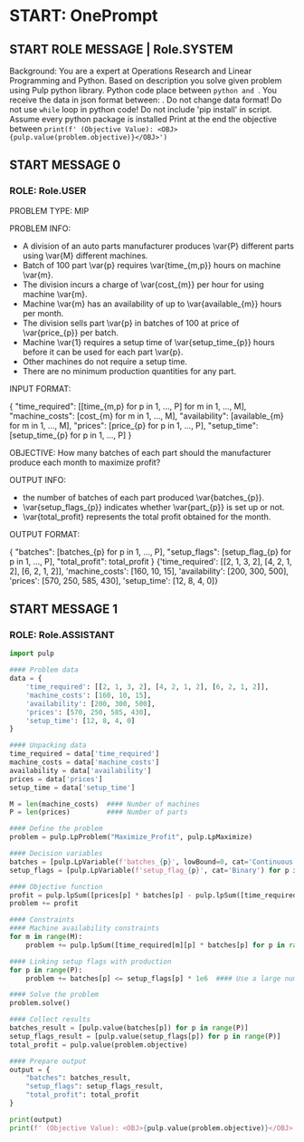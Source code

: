 # START: OnePrompt 
## START ROLE MESSAGE | Role.SYSTEM 
Background: You are a expert at Operations Research and Linear Programming and Python. Based on description you solve given problem using Pulp python library. Python code place between ```python and ```. You receive the data in json format between: <DATA></DATA>. Do not change data format! Do not use `while` loop in python code! Do not include 'pip install' in script. Assume every python package is installed Print at the end the objective between <OBJ></OBJ> `print(f' (Objective Value): <OBJ>{pulp.value(problem.objective)}</OBJ>')`  
## START MESSAGE 0 
### ROLE: Role.USER
<DESCRIPTION>
PROBLEM TYPE: MIP

PROBLEM INFO:

- A division of an auto parts manufacturer produces \var{P} different parts using \var{M} different machines.
- Batch of 100 part \var{p} requires \var{time_{m,p}} hours on machine \var{m}.
- The division incurs a charge of \var{cost_{m}} per hour for using machine \var{m}.
- Machine \var{m} has an availability of up to \var{available_{m}} hours per month.
- The division sells part \var{p} in batches of 100 at price of \var{price_{p}} per batch.
- Machine \var{1} requires a setup time of \var{setup_time_{p}} hours before it can be used for each part \var{p}.
- Other machines do not require a setup time.
- There are no minimum production quantities for any part.

INPUT FORMAT: 

{
    "time_required": [[time_{m,p} for p in 1, ..., P] for m in 1, ..., M],
    "machine_costs": [cost_{m} for m in 1, ..., M],
    "availability": [available_{m} for m in 1, ..., M],
    "prices": [price_{p} for p in 1, ..., P],
    "setup_time": [setup_time_{p} for p in 1, ..., P]
}

OBJECTIVE: How many batches of each part should the manufacturer produce each month to maximize profit?

OUTPUT INFO:

- the number of batches of each part produced \var{batches_{p}}.
- \var{setup_flags_{p}} indicates whether \var{part_{p}} is set up or not.
- \var{total_profit} represents the total profit obtained for the month.

OUTPUT FORMAT:

{
    "batches": [batches_{p} for p in 1, ..., P],
    "setup_flags": [setup_flag_{p} for p in 1, ..., P],
    "total_profit": total_profit
}
</DESCRIPTION>
<DATA>
{'time_required': [[2, 1, 3, 2], [4, 2, 1, 2], [6, 2, 1, 2]], 'machine_costs': [160, 10, 15], 'availability': [200, 300, 500], 'prices': [570, 250, 585, 430], 'setup_time': [12, 8, 4, 0]}</DATA>


## START MESSAGE 1 
### ROLE: Role.ASSISTANT
```python
import pulp

#### Problem data
data = {
    'time_required': [[2, 1, 3, 2], [4, 2, 1, 2], [6, 2, 1, 2]],
    'machine_costs': [160, 10, 15],
    'availability': [200, 300, 500],
    'prices': [570, 250, 585, 430],
    'setup_time': [12, 8, 4, 0]
}

#### Unpacking data
time_required = data['time_required']
machine_costs = data['machine_costs']
availability = data['availability']
prices = data['prices']
setup_time = data['setup_time']

M = len(machine_costs)  #### Number of machines
P = len(prices)         #### Number of parts

#### Define the problem
problem = pulp.LpProblem("Maximize_Profit", pulp.LpMaximize)

#### Decision variables
batches = [pulp.LpVariable(f'batches_{p}', lowBound=0, cat='Continuous') for p in range(P)]
setup_flags = [pulp.LpVariable(f'setup_flag_{p}', cat='Binary') for p in range(P)]

#### Objective function
profit = pulp.lpSum([prices[p] * batches[p] - pulp.lpSum([time_required[m][p] * machine_costs[m] * batches[p] for m in range(M)]) - setup_flags[p] * machine_costs[0] * setup_time[p] for p in range(P)])
problem += profit

#### Constraints
#### Machine availability constraints
for m in range(M):
    problem += pulp.lpSum([time_required[m][p] * batches[p] for p in range(P)]) <= availability[m]

#### Linking setup flags with production
for p in range(P):
    problem += batches[p] <= setup_flags[p] * 1e6  #### Use a large number to ensure binary logic works

#### Solve the problem
problem.solve()

#### Collect results
batches_result = [pulp.value(batches[p]) for p in range(P)]
setup_flags_result = [pulp.value(setup_flags[p]) for p in range(P)]
total_profit = pulp.value(problem.objective)

#### Prepare output
output = {
    "batches": batches_result,
    "setup_flags": setup_flags_result,
    "total_profit": total_profit
}

print(output)
print(f' (Objective Value): <OBJ>{pulp.value(problem.objective)}</OBJ>')
```

